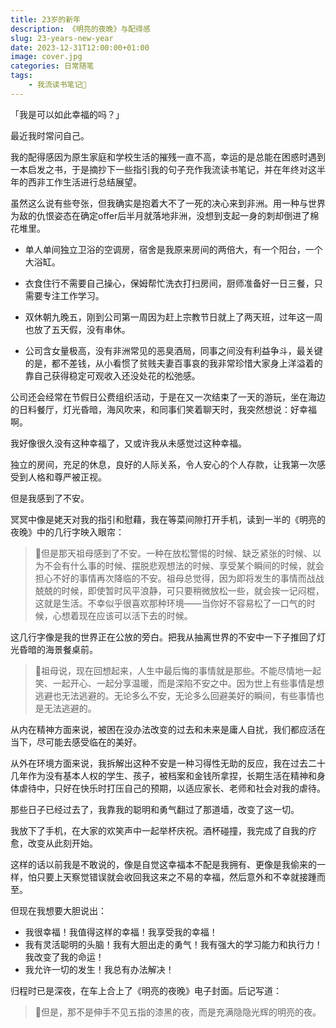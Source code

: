 ```yaml
---
title: 23岁的新年
description: 《明亮的夜晚》与配得感
slug: 23-years-new-year
date: 2023-12-31T12:00:00+01:00
image: cover.jpg
categories: 日常随笔
tags:
    - 我流读书笔记📓
---
```


「我是可以如此幸福的吗？」

最近我时常问自己。

我的配得感因为原生家庭和学校生活的摧残一直不高，幸运的是总能在困惑时遇到一本启发之书，于是摘抄下一些指引我的句子充作我流读书笔记，并在年终对这半年的西非工作生活进行总结展望。

虽然这么说有些夸张，但我确实是抱着大不了一死的决心来到非洲。用一种与世界为敌的仇恨姿态在确定offer后半月就落地非洲，没想到支起一身的刺却倒进了棉花堆里。

- 单人单间独立卫浴的空调房，宿舍是我原来房间的两倍大，有一个阳台，一个大浴缸。

- 衣食住行不需要自己操心，保姆帮忙洗衣打扫房间，厨师准备好一日三餐，只需要专注工作学习。

- 双休朝九晚五，刚到公司第一周因为赶上宗教节日就上了两天班，过年这一周也放了五天假，没有串休。

- 公司含女量极高，没有非洲常见的恶臭酒局，同事之间没有利益争斗，最关键的是，都不差钱，从小看惯了贫贱夫妻百事哀的我非常珍惜大家身上洋溢着的靠自己获得稳定可观收入还没处花的松弛感。

公司还会经常在节假日公费组织活动，于是在又一次结束了一天的游玩，坐在海边的日料餐厅，灯光昏暗，海风吹来，和同事们笑着聊天时，我突然想说：好幸福啊。

我好像很久没有这种幸福了，又或许我从未感觉过这种幸福。

独立的房间，充足的休息，良好的人际关系，令人安心的个人存款，让我第一次感受到人格和尊严被正视。

但是我感到了不安。

冥冥中像是姥天对我的指引和慰藉，我在等菜间隙打开手机，读到一半的《明亮的夜晚》中的几行字映入眼帘：

> 🎐但是那天祖母感到了不安。一种在放松警惕的时候、缺乏紧张的时候、以为不会有什么事的时候、摆脱悲观想法的时候、享受某个瞬间的时候，就会担心不好的事情再次降临的不安。祖母总觉得，因为即将发生的事情而战战兢兢的时候，即使暂时风平浪静，可只要稍微放松一些，就会挨一记闷棍，这就是生活。不幸似乎很喜欢那种环境——当你好不容易松了一口气的时候，心想着现在应该可以活下去的时候。

这几行字像是我的世界正在公放的旁白。把我从抽离世界的不安中一下子推回了灯光昏暗的海景餐桌前。

> 🎐祖母说，现在回想起来，人生中最后悔的事情就是那些。不能尽情地一起笑、一起开心、一起分享温暖，而是深陷不安之中。因为世上有些事情是想逃避也无法逃避的。无论多么不安，无论多么回避美好的瞬间，有些事情也是无法逃避的。

从内在精神方面来说，被困在没办法改变的过去和未来是庸人自扰，我们都应活在当下，尽可能去感受临在的美好。

从外在环境方面来说，我拆解出这种不安是一种习得性无助的反应，我在过去二十几年作为没有基本人权的学生、孩子，被档案和金钱所拿捏，长期生活在精神和身体虐待中，只好在快乐时打压自己的预期，以适应家长、老师和社会对我的虐待。

那些日子已经过去了，我靠我的聪明和勇气翻过了那道墙，改变了这一切。

我放下了手机，在大家的欢笑声中一起举杯庆祝。酒杯碰撞，我完成了自我的疗愈，改变从此刻开始。

这样的话以前我是不敢说的，像是自觉这幸福本不配是我拥有、更像是我偷来的一样，怕只要上天察觉错误就会收回我这来之不易的幸福，然后意外和不幸就接踵而至。

但现在我想要大胆说出：

- 我很幸福！我值得这样的幸福！我享受我的幸福！
- 我有灵活聪明的头脑！我有大胆出走的勇气！我有强大的学习能力和执行力！我改变了我的命运！
- 我允许一切的发生！我总有办法解决！

归程时已是深夜，在车上合上了《明亮的夜晚》电子封面。后记写道：

> 🌌但是，那不是伸手不见五指的漆黑的夜，而是充满隐隐光辉的明亮的夜。